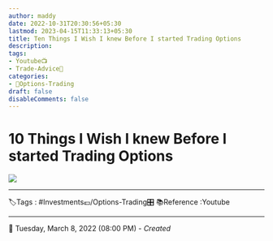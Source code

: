 ```yaml
---
author: maddy
date: 2022-10-31T20:30:56+05:30
lastmod: 2023-04-15T11:33:13+05:30
title: Ten Things I Wish I knew Before I started Trading Options
description: 
tags:
- Youtube📺
- Trade-Advice🧠 
categories: 
- 🤹Options-Trading
draft: false
disableComments: false
---
```

# 10 Things I Wish I knew Before I started Trading Options


![](https://i.imgur.com/N8c88Rn.png)


---
🏷️Tags : #Investments💷/Options-Trading🎛️ 
📚Reference :Youtube

---
📅   Tuesday, March 8, 2022  (08:00 PM) - *Created*
